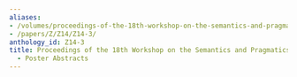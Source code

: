 ```yaml
---
aliases:
- /volumes/proceedings-of-the-18th-workshop-on-the-semantics-and-pragmatics-of-dialogue-poster-abstracts/
- /papers/Z/Z14/Z14-3/
anthology_id: Z14-3
title: Proceedings of the 18th Workshop on the Semantics and Pragmatics of Dialogue
  - Poster Abstracts
---
```

